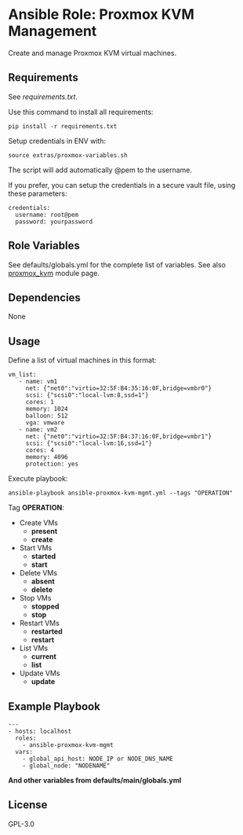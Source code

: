 # Ansible Role: Proxmox KVM Management

Create and manage Proxmox KVM virtual machines.

## Requirements
See *requirements.txt*.

Use this command to install all requirements:
```
pip install -r requirements.txt
```

Setup credentials in ENV with:
```
source extras/proxmox-variables.sh
```

The script will add automatically @pem to the username.

If you prefer, you can setup the credentials in a secure vault file, using these parameters:
    
    credentials:
      username: root@pem
      password: yourpassword

## Role Variables
See defaults/globals.yml for the complete list of variables.
See also [proxmox_kvm] module page.

## Dependencies
None

## Usage
Define a list of virtual machines in this format:

```
vm_list:
   - name: vm1
     net: {"net0":"virtio=32:5F:B4:35:16:0F,bridge=vmbr0"}
     scsi: {"scsi0":"local-lvm:8,ssd=1"}
     cores: 1
     memory: 1024
     balloon: 512
     vga: vmware
   - name: vm2
     net: {"net0":"virtio=32:5F:B4:37:16:0F,bridge=vmbr1"}
     scsi: {"scsi0":"local-lvm:16,ssd=1"}
     cores: 4
     memory: 4096
     protection: yes
```

Execute playbook:
```
ansible-playbook ansible-proxmox-kvm-mgmt.yml --tags "OPERATION"
```

Tag **OPERATION**:
  * Create VMs
    * **present**
    * **create**
  * Start VMs
    * **started**
    * **start**
  * Delete VMs
    * **absent**
    * **delete**
  * Stop VMs
    * **stopped**
    * **stop**
  * Restart VMs
    * **restarted**
    * **restart**
  * List VMs
    * **current**
    * **list**
  * Update VMs
    * **update** 

## Example Playbook
```
---
- hosts: localhost  
  roles:
    - ansible-proxmox-kvm-mgmt
  vars:
    - global_api_host: NODE_IP or NODE_DNS_NAME
    - global_node: "NODENAME"
```
**And other variables from defaults/main/globals.yml**

## License

GPL-3.0

[proxmox_kvm]: <https://docs.ansible.com/ansible/latest/modules/proxmox_kvm_module.html>

